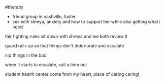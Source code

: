 #therapy 


- friend group in nashville, foster
- sex with shreya, anxiety and how to support her while also getting what i need


fair fighting rules
sit down with shreya and we both review it

guard rails up so that things don't deteriorate and escalate

nip things in the bud

when it starts to escalate, call a time out

student health center
come from my heart, place of caring
caring!
